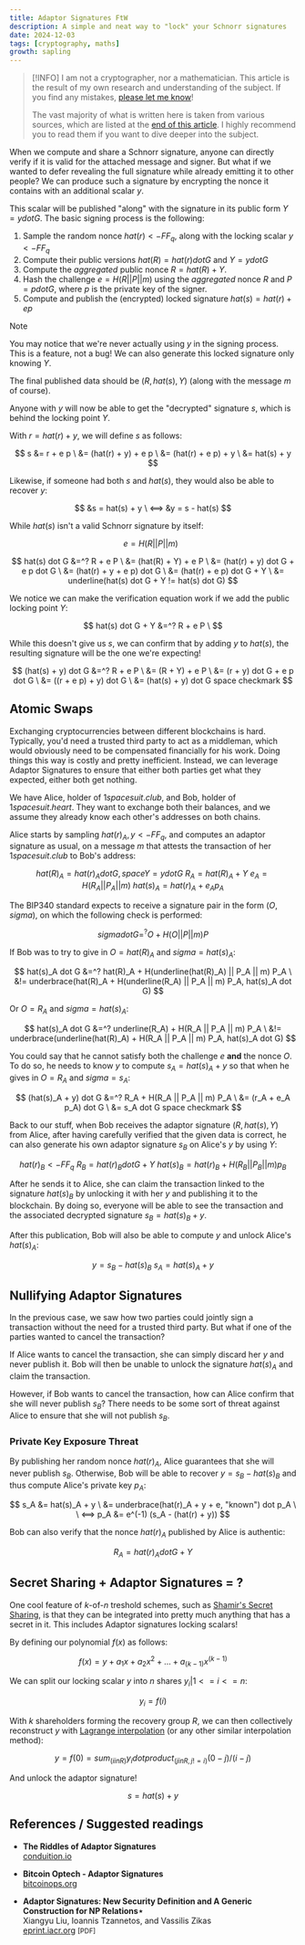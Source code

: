 ```yaml
---
title: Adaptor Signatures FtW
description: A simple and neat way to "lock" your Schnorr signatures
date: 2024-12-03
tags: [cryptography, maths]
growth: sapling
---
```


> [!INFO]
> I am not a cryptographer, nor a mathematician. This article is the result of my own research and understanding of the subject. If you find any mistakes, [please let me know](mailto:hi@cstef.dev)!
>
> The vast majority of what is written here is taken from various sources, which are listed at the [end of this article](#references--suggested-readings). I highly recommend you to read them if you want to dive deeper into the subject.

When we compute and share a Schnorr signature, anyone can directly verify if it is valid for the attached message and signer. But what if we wanted to defer revealing the full signature while already emitting it to other people? We can produce such a signature by encrypting the nonce it contains with an additional scalar $y$.

This scalar will be published "along" with the signature in its public form $Y = y dot G$. The basic signing process is the following:

1. Sample the random nonce $hat(r) <- FF_q$, along with the locking scalar $y <- FF_q$
2. Compute their public versions $hat(R) = hat(r) dot G$ and $Y = y dot G$
3. Compute the _aggregated_ public nonce $R = hat(R) + Y$.
4. Hash the challenge $e = H(R || P || m)$ using the _aggregated_ nonce $R$ and $P = p dot G$, where $p$ is the private key of the signer.
5. Compute and publish the (encrypted) locked signature $hat(s) = hat(r) + e p$

> [!NOTE]
> You may notice that we're never actually using $y$ in the signing process. This is a feature, not a bug! We can also generate this locked signature only knowing $Y$.

The final published data should be $(R, hat(s), Y)$ (along with the message $m$ of course).

Anyone with $y$ will now be able to get the "decrypted" signature $s$, which is behind the locking point $Y$.

With $r = hat(r) + y$, we will define $s$ as follows:

$$
s &= r + e p \
  &= (hat(r) + y) + e p \
  &= (hat(r) + e p) + y \
  &= hat(s) + y
$$

Likewise, if someone had both $s$ and $hat(s)$, they would also be able to recover $y$:

$$
&s = hat(s) + y \
<==> &y = s - hat(s)
$$

While $hat(s)$ isn't a valid Schnorr signature by itself:

$$
e = H(R || P || m) \ \
$$

$$
hat(s) dot G &=^? R + e P \
             &= (hat(R) + Y) + e P \
             &= (hat(r) + y) dot G + e p dot G \
             &= (hat(r) + y + e p) dot G \
             &= (hat(r) + e p) dot G + Y \
             &= underline(hat(s) dot G + Y != hat(s) dot G)
$$

We notice we can make the verification equation work if we add the public locking point $Y$:

$$
hat(s) dot G + Y &=^? R + e P \
$$

While this doesn't give us $s$, we can confirm that by adding $y$ to $hat(s)$, the resulting signature will be the one we're expecting!

$$
(hat(s) + y) dot G &=^? R + e P \
                   &= (R + Y) + e P \
                   &= (r + y) dot G + e p dot G \
                   &= ((r + e p) + y) dot G \
                   &= (hat(s) + y) dot G space checkmark
$$

## Atomic Swaps

Exchanging cryptocurrencies between different blockchains is hard. Typically, you'd need a trusted third party to act as a middleman, which would obviously need to be compensated financially for his work. Doing things this way is costly and pretty inefficient. Instead, we can leverage Adaptor Signatures to ensure that either both parties get what they expected, either both get nothing.

We have Alice, holder of $1 space suit.club$, and Bob, holder of $1 space suit.heart$. They want to exchange both their balances, and we assume they already know each other's addresses on both chains.

Alice starts by sampling $hat(r)_A, y <- FF_q$, and computes an adaptor signature as usual, on a message $m$ that attests the transaction of her $1 space suit.club$ to Bob's address:

$$
hat(R)_A = hat(r)_A dot G, space Y = y dot G \
R_A = hat(R)_A + Y \
e_A = H(R_A || P_A || m) \
hat(s)_A = hat(r)_A + e_A p_A
$$

The BIP340 standard expects to receive a signature pair in the form $(O, sigma)$, on which the following check is performed:

$$
sigma dot G =^? O + H(O || P || m) P
$$

If Bob was to try to give in $O = hat(R)_A$ and $sigma = hat(s)_A$:

$$
hat(s)_A dot G &=^? hat(R)_A + H(underline(hat(R)_A) || P_A || m) P_A \
             &!= underbrace(hat(R)_A + H(underline(R_A) || P_A || m) P_A, hat(s)_A dot G)
$$

Or $O = R_A$ and $sigma = hat(s)_A$:

$$
hat(s)_A dot G &=^? underline(R_A) + H(R_A || P_A || m) P_A \
             &!= underbrace(underline(hat(R)_A) + H(R_A || P_A || m) P_A, hat(s)_A dot G)
$$

You could say that he cannot satisfy both the challenge $e$ **and** the nonce $O$. To do so, he needs to know $y$ to compute $s_A = hat(s)_A + y$ so that when he gives in $O = R_A$ and $sigma = s_A$:

$$
(hat(s)_A + y) dot G &=^? R_A + H(R_A || P_A || m) P_A \
                   &= (r_A + e_A p_A) dot G \
                   &= s_A dot G space checkmark
$$

Back to our stuff, when Bob receives the adaptor signature $(R, hat(s), Y)$ from Alice, after having carefully verified that the given data is correct, he can also generate his own adaptor signature $s_B$ on Alice's $y$ by using $Y$:

$$
hat(r)_B <- FF_q \
R_B = hat(r)_B dot G + Y \
hat(s)_B = hat(r)_B + H(R_B || P_B || m) p_B
$$

After he sends it to Alice, she can claim the transaction linked to the signature $hat(s)_B$ by unlocking it with her $y$ and publishing it to the blockchain. By doing so, everyone will be able to see the transaction and the associated decrypted signature $s_B = hat(s)_B + y$.

After this publication, Bob will also be able to compute $y$ and unlock Alice's $hat(s)_A$:

$$
y = s_B - hat(s)_B \
s_A = hat(s)_A + y
$$

## Nullifying Adaptor Signatures

In the previous case, we saw how two parties could jointly sign a transaction without the need for a trusted third party. But what if one of the parties wanted to cancel the transaction? 

If Alice wants to cancel the transaction, she can simply discard her $y$ and never publish it. Bob will then be unable to unlock the signature $hat(s)_A$ and claim the transaction.

However, if Bob wants to cancel the transaction, how can Alice confirm that she will never publish $s_B$? There needs to be some sort of threat against Alice to ensure that she will not publish $s_B$.

### Private Key Exposure Threat

By publishing her random nonce $hat(r)_A$, Alice guarantees that she will never publish $s_B$. Otherwise, Bob will be able to recover $y = s_B - hat(s)_B$ and thus compute Alice's private key $p_A$:

$$
s_A &= hat(s)_A + y \
    &= underbrace(hat(r)_A + y + e, "known") dot p_A \ \
<==> p_A &= e^(-1) (s_A - (hat(r) + y))
$$

Bob can also verify that the nonce $hat(r)_A$ published by Alice is authentic:

$$
R_A = hat(r)_A dot G + Y
$$

## Secret Sharing + Adaptor Signatures = ?

One cool feature of $k$-of-$n$ treshold schemes, such as [Shamir's Secret Sharing](/posts/shamir), is that they can be integrated into pretty much anything that has a secret in it. This includes Adaptor signatures locking scalars!

By defining our polynomial $f(x)$ as follows:

$$
f(x) = y + a_1 x + a_2 x^2 + ... + a_(k-1) x^(k-1)
$$

We can split our locking scalar $y$ into $n$ shares $y_i | 1 <= i <= n$:

$$
y_i = f(i)
$$

With $k$ shareholders forming the recovery group $R$, we can then collectively reconstruct $y$ with [Lagrange interpolation](/posts/lagrange) (or any other similar interpolation method):

$$
y = f(0) = sum_(i in R) y_i dot product_(j in R, j!=i) (0-j)/(i-j)
$$

And unlock the adaptor signature!

$$
s = hat(s) + y
$$

## References / Suggested readings

- **The Riddles of Adaptor Signatures**  
    [conduition.io](https://conduition.io/scriptless/adaptorsigs)

- **Bitcoin Optech - Adaptor Signatures**  
    [bitcoinops.org](https://bitcoinops.org/en/topics/adaptor-signatures/)

- **Adaptor Signatures: New Security Definition and A Generic Construction for NP Relations⋆**  
    Xiangyu Liu, Ioannis Tzannetos, and Vassilis Zikas  
    [eprint.iacr.org](https://eprint.iacr.org/2024/1051.pdf) <small>[PDF]<small>